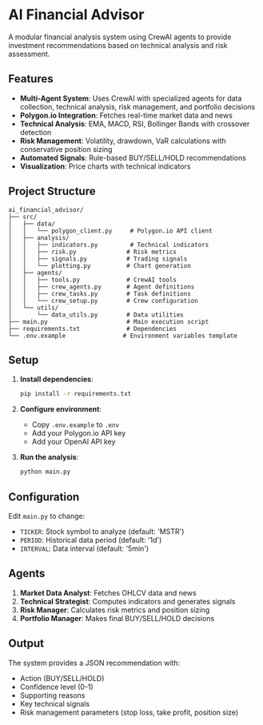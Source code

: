 # AI Financial Advisor

A modular financial analysis system using CrewAI agents to provide investment recommendations based on technical analysis and risk assessment.

## Features

- **Multi-Agent System**: Uses CrewAI with specialized agents for data collection, technical analysis, risk management, and portfolio decisions
- **Polygon.io Integration**: Fetches real-time market data and news
- **Technical Analysis**: EMA, MACD, RSI, Bollinger Bands with crossover detection
- **Risk Management**: Volatility, drawdown, VaR calculations with conservative position sizing
- **Automated Signals**: Rule-based BUY/SELL/HOLD recommendations
- **Visualization**: Price charts with technical indicators

## Project Structure

```
ai_financial_advisor/
├── src/
│   ├── data/
│   │   └── polygon_client.py     # Polygon.io API client
│   ├── analysis/
│   │   ├── indicators.py         # Technical indicators
│   │   ├── risk.py              # Risk metrics
│   │   ├── signals.py           # Trading signals
│   │   └── plotting.py          # Chart generation
│   ├── agents/
│   │   ├── tools.py             # CrewAI tools
│   │   ├── crew_agents.py       # Agent definitions
│   │   ├── crew_tasks.py        # Task definitions
│   │   └── crew_setup.py        # Crew configuration
│   └── utils/
│       └── data_utils.py        # Data utilities
├── main.py                      # Main execution script
├── requirements.txt             # Dependencies
└── .env.example                # Environment variables template
```

## Setup

1. **Install dependencies**:
   ```bash
   pip install -r requirements.txt
   ```

2. **Configure environment**:
   - Copy `.env.example` to `.env`
   - Add your Polygon.io API key
   - Add your OpenAI API key

3. **Run the analysis**:
   ```bash
   python main.py
   ```

## Configuration

Edit `main.py` to change:
- `TICKER`: Stock symbol to analyze (default: 'MSTR')
- `PERIOD`: Historical data period (default: '1d')
- `INTERVAL`: Data interval (default: '5min')

## Agents

1. **Market Data Analyst**: Fetches OHLCV data and news
2. **Technical Strategist**: Computes indicators and generates signals
3. **Risk Manager**: Calculates risk metrics and position sizing
4. **Portfolio Manager**: Makes final BUY/SELL/HOLD decisions

## Output

The system provides a JSON recommendation with:
- Action (BUY/SELL/HOLD)
- Confidence level (0-1)
- Supporting reasons
- Key technical signals
- Risk management parameters (stop loss, take profit, position size)